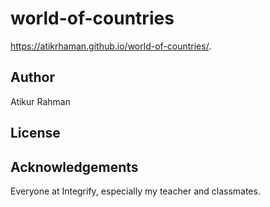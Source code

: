 # world-of-countries

https://atikrhaman.github.io/world-of-countries/.

## Author
Atikur Rahman

## License

## Acknowledgements
Everyone at Integrify, especially my teacher and classmates.
